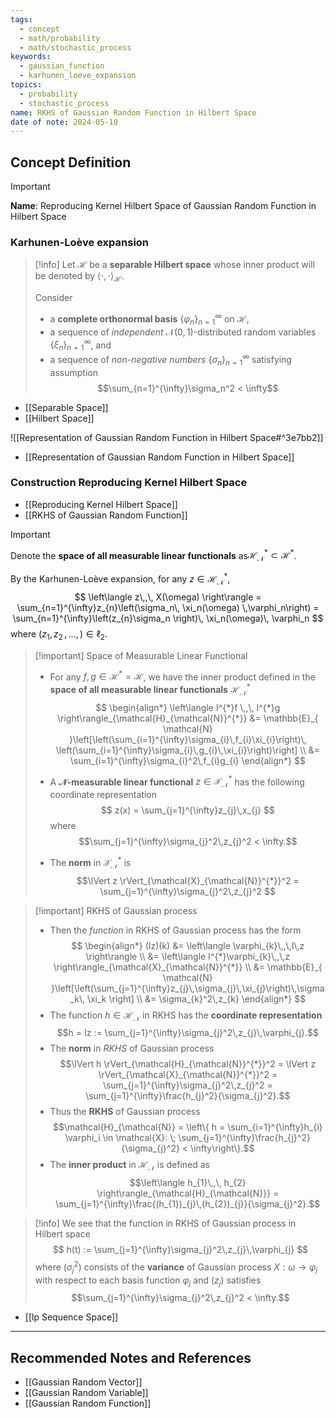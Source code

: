 ```yaml
---
tags:
  - concept
  - math/probability
  - math/stochastic_process
keywords:
  - gaussian_function
  - karhunen_loeve_expansion
topics:
  - probability
  - stochastic_process
name: RKHS of Gaussian Random Function in Hilbert Space
date of note: 2024-05-10
---
```


## Concept Definition

>[!important]
>**Name**:  Reproducing Kernel Hilbert Space of Gaussian Random Function in Hilbert Space

### Karhunen-Loève expansion

>[!info]
>Let $\mathcal{H}$ be a **separable Hilbert space** whose inner product will be denoted by $\left\langle \cdot , \cdot \right\rangle_{\mathcal{H}}$. 
>
>Consider
>- a **complete orthonormal basis** $\{\varphi_n\}_{n=1}^{\infty}$ on $\mathcal{H}$, 
>- a  sequence of *independent* $\mathcal{N}(0, 1)$-distributed random variables $\{\xi_n\}_{n=1}^{\infty}$, and 
>- a sequence of *non-negative numbers* $\{\sigma_n\}_{n=1}^{\infty}$ satisfying assumption $$\sum_{n=1}^{\infty}\sigma_n^2 < \infty$$ 

- [[Separable Space]]
- [[Hilbert Space]]

![[Representation of Gaussian Random Function in Hilbert Space#^3e7bb2]]

- [[Representation of Gaussian Random Function in Hilbert Space]]

### Construction Reproducing Kernel Hilbert Space

- [[Reproducing Kernel Hilbert Space]]
- [[RKHS of Gaussian Random Function]]

>[!important] 
>Denote the **space of all measurable linear functionals** as$\mathcal{H}_{\mathcal{N}}^{*} \subset \mathcal{H}^{*}$. 
>
>By the Karhunen-Loève expansion, for any $z\in \mathcal{H}_{\mathcal{N}}^{*}$,
>$$
>\left\langle  z\,,\, X(\omega)   \right\rangle = \sum_{n=1}^{\infty}z_{n}\left(\sigma_n\, \xi_n(\omega) \,\varphi_n\right) = \sum_{n=1}^{\infty}\left(z_{n}\sigma_n \right)\, \xi_n(\omega)\, \varphi_n
>$$
>where $(z_{1},z_{2} \,{,}\ldots{,}\,) \in \ell_{2}$.

>[!important] Space of Measurable Linear Functional
>- For any $f, g \in \mathcal{H}^{*} =\mathcal{H}$, we have the inner product defined in the **space of all measurable linear functionals** $\mathcal{H}_{\mathcal{N}}^{*}$
>$$
>\begin{align*}
>\left\langle I^{*}f  \,,\, I^{*}g  \right\rangle_{\mathcal{H}_{\mathcal{N}}^{*}} &= \mathbb{E}_{ \mathcal{N} }\left[\left(\sum_{i=1}^{\infty}\sigma_{i}\,f_{i}\xi_{i}\right)\, \left(\sum_{i=1}^{\infty}\sigma_{i}\,g_{i}\,\xi_{i}\right)\right] \\
>&= \sum_{i=1}^{\infty}\sigma_{i}^2\,f_{i}g_{i}
>\end{align*}
>$$
>
>- A **$\mathcal{N}$-measurable linear functional** $z\in \mathcal{X}_{\mathcal{N}}^{*}$ has the following coordinate representation
>$$
>z(x) = \sum_{j=1}^{\infty}z_{j}\,x_{j}
>$$
>where $$\sum_{j=1}^{\infty}\sigma_{j}^2\,z_{j}^2 < \infty.$$
>- The **norm** in $\mathcal{X}_{\mathcal{N}}^{*}$ is $$\lVert z \rVert_{\mathcal{X}_{\mathcal{N}}^{*}}^2 = \sum_{j=1}^{\infty}\sigma_{j}^2\,z_{j}^2 $$

>[!important] RKHS of Gaussian process 
>- Then the *function* in RKHS of Gaussian process has the form
>$$
>\begin{align*}
>(Iz)(k) &= \left\langle  \varphi_{k}\,,\,I\,z \right\rangle \\
>&= \left\langle  I^{*}\varphi_{k}\,,\,z  \right\rangle_{\mathcal{X}_{\mathcal{N}}^{*}} \\
>&= \mathbb{E}_{ \mathcal{N} }\left[\left(\sum_{j=1}^{\infty}z_{j}\,\sigma_{j}\,\xi_{j}\right)\,\sigma_k\, \xi_k  \right] \\
>&= \sigma_{k}^2\,z_{k}
>\end{align*}
>$$
>- The function $h\in \mathcal{H}_{\mathcal{N}}$ in RKHS has the **coordinate representation**  $$h = Iz := \sum_{j=1}^{\infty}\sigma_{j}^2\,z_{j}\,\varphi_{j}.$$
>- The **norm** in  *RKHS* of Gaussian process $$\lVert h \rVert_{\mathcal{H}_{\mathcal{N}}^{*}}^2 = \lVert z \rVert_{\mathcal{X}_{\mathcal{N}}^{*}}^2 = \sum_{j=1}^{\infty}\sigma_{j}^2\,z_{j}^2 = \sum_{j=1}^{\infty}\frac{h_{j}^2}{\sigma_{j}^2}.$$ 
>- Thus the **RKHS** of Gaussian process $$\mathcal{H}_{\mathcal{N}} = \left\{ h = \sum_{i=1}^{\infty}h_{i} \varphi_i \in \mathcal{X}:  \; \sum_{j=1}^{\infty}\frac{h_{j}^2}{\sigma_{j}^2} < \infty\right\}.$$
>- The **inner product** in $\mathcal{H}_{\mathcal{N}}$ is defined as $$\left\langle  h_{1}\,,\, h_{2}  \right\rangle_{\mathcal{H}_{\mathcal{N}}} = \sum_{j=1}^{\infty}\frac{(h_{1})_{j}\,(h_{2})_{j}}{\sigma_{j}^2}.$$

>[!info]
>We see that the function in RKHS of Gaussian process in Hilbert space
>$$
>h(t) := \sum_{j=1}^{\infty}\sigma_{j}^2\,z_{j}\,\varphi_{j}
>$$
>where $(\sigma_{j}^2)$ consists of the **variance** of Gaussian process $X: \omega \to \varphi_{j}$ with respect to each basis function $\varphi_{j}$ and $(z_{j})$ satisfies $$\sum_{j=1}^{\infty}\sigma_{j}^2\,z_{j}^2 < \infty.$$ 

- [[lp Sequence Space]]


-----------
##  Recommended Notes and References

- [[Gaussian Random Vector]]
- [[Gaussian Random Variable]]
- [[Gaussian Random Function]]